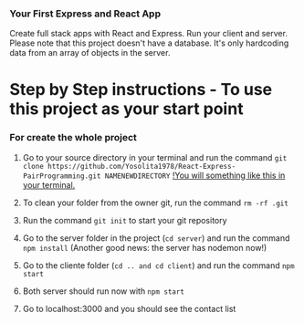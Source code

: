 ### Your First Express and React App
Create full stack apps with React and Express. Run your client and server. Please note that this project doesn't have a database. It's only hardcoding data from an array of objects in the server. 

# Step by Step instructions - To use this project as your start point
### For create the whole project
1. Go to your source directory in your terminal and run the command `git clone https://github.com/Yosolita1978/React-Express-PairProgramming.git NAMENEWDIRECTORY`
[!You will something like this in your terminal.](https://github.com/Yosolita1978/screenshoots/blob/main/template/Screen%20Shot%202022-03-20%20at%207.50.46%20PM.png?raw=true)

2. To clean your folder from the owner git, run the command `rm -rf .git`
3. Run the command `git init` to start your git repository
4. Go to the server folder in the project (`cd server`) and run the command `npm install` (Another good news: the server has nodemon now!)
5. Go to the cliente folder (`cd .. and cd client`) and run the command `npm start`
11. Both server should run now with `npm start`
12. Go to localhost:3000 and you should see the contact list
